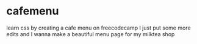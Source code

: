 # cafemenu
learn css by creating a cafe menu on freecodecamp
I just put some more edits
and I wanna make a beautiful menu page for my milktea shop
